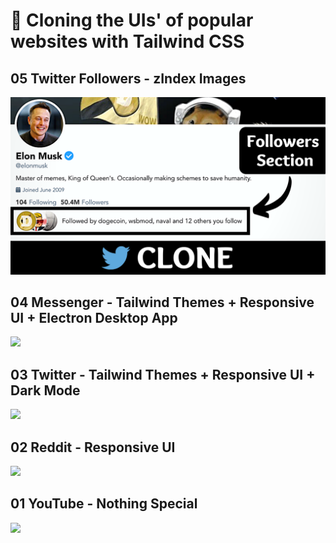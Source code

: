 # 🍃 Cloning the UIs' of popular websites with Tailwind CSS

## 05 Twitter Followers - zIndex Images

<img src="/demos/05_twitter_followers.png" width="600">

## 04 Messenger - Tailwind Themes + Responsive UI + Electron Desktop App

<img src="/demos/04_messenger.gif" width="600">

## 03 Twitter - Tailwind Themes + Responsive UI + Dark Mode

<img src="/demos/03_twitter.gif" width="600">

## 02 Reddit - Responsive UI

<img src="/demos/02_reddit.gif" width="600">

## 01 YouTube - Nothing Special

<img src="/demos/01_youtube.gif" width="600">
